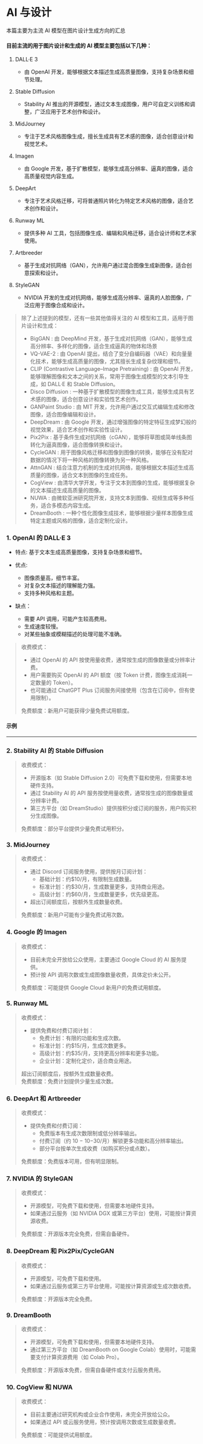 # AI 与设计

本篇主要为主流 AI 模型在图片设计生成方向的汇总

#### 目前主流的用于图片设计和生成的 AI 模型主要包括以下几种：

1. DALL·E 3

    - 由 OpenAI 开发，能够根据文本描述生成高质量图像，支持复杂场景和细节处理。

1. Stable Diffusion

    - Stability AI 推出的开源模型，通过文本生成图像，用户可自定义训练和调整，广泛应用于艺术创作和设计。

1. MidJourney

    - 专注于艺术风格图像生成，擅长生成具有艺术感的图像，适合创意设计和视觉艺术。

1. Imagen

    - 由 Google 开发，基于扩散模型，能够生成高分辨率、逼真的图像，适合高质量视觉内容生成。

1. DeepArt

    - 专注于艺术风格迁移，可将普通照片转化为特定艺术风格的图像，适合艺术创作和设计。

1. Runway ML

    - 提供多种 AI 工具，包括图像生成、编辑和风格迁移，适合设计师和艺术家使用。

1. Artbreeder

    - 基于生成对抗网络（GAN），允许用户通过混合图像生成新图像，适合创意探索和设计。

1. StyleGAN
    - NVIDIA 开发的生成对抗网络，能够生成高分辨率、逼真的人脸图像，广泛应用于图像合成和设计。

> 除了上述提到的模型，还有一些其他值得关注的 AI 模型和工具，适用于图片设计和生成：
>
> -   <v-copy>BigGAN</v-copy> : 由 DeepMind 开发，基于生成对抗网络（GAN），能够生成高分辨率、多样化的图像，适合生成逼真的物体和场景
> -   <v-copy>VQ-VAE-2</v-copy> : 由 OpenAI 提出，结合了变分自编码器（VAE）和向量量化技术，能够生成高质量的图像，尤其擅长生成复杂纹理和细节。
> -   <v-copy>CLIP (Contrastive Language–Image Pretraining)</v-copy> : 由 OpenAI 开发，能够理解图像和文本之间的关系，常用于图像生成模型的文本引导生成，如 DALL·E 和 Stable Diffusion。
> -   <v-copy>Disco Diffusion</v-copy> : 一种基于扩散模型的图像生成工具，能够生成具有艺术感的图像，适合创意设计和实验性艺术创作。
> -   <v-copy>GANPaint Studio</v-copy> : 由 MIT 开发，允许用户通过交互式编辑生成和修改图像，适合图像编辑和设计。
> -   <v-copy>DeepDream</v-copy> : 由 Google 开发，通过增强图像的特定特征生成梦幻般的视觉效果，适合艺术创作和实验性设计。
> -   <v-copy>Pix2Pix</v-copy> : 基于条件生成对抗网络（cGAN），能够将草图或简单线条图转化为逼真图像，适合图像转换和设计。
> -   <v-copy>CycleGAN</v-copy> : 用于图像风格迁移和图像到图像的转换，能够在没有配对数据的情况下将一种风格的图像转换为另一种风格。
> -   <v-copy>AttnGAN</v-copy> : 结合注意力机制的生成对抗网络，能够根据文本描述生成高质量的图像，适合文本到图像的生成任务。
> -   <v-copy>CogView</v-copy> : 由清华大学开发，专注于文本到图像的生成，能够根据复杂的文本描述生成高质量的图像。
> -   <v-copy>NUWA</v-copy> : 由微软亚洲研究院开发，支持文本到图像、视频生成等多种任务，适合多模态内容生成。
> -   <v-copy>DreamBooth</v-copy> : 一种个性化图像生成技术，能够根据少量样本图像生成特定主题或风格的图像，适合定制化设计。

### 1. OpenAI 的 DALL·E 3

-   特点: 基于文本生成高质量图像，支持复杂场景和细节。
-   优点:

    -   图像质量高，细节丰富。
    -   对复杂文本描述的理解能力强。
    -   支持多种风格和主题。

-   缺点：

    -   需要 API 调用，可能产生较高费用。
    -   生成速度较慢。
    -   对某些抽象或模糊描述的处理可能不准确。

> 收费模式：
>
> -   通过 OpenAI 的 API 按使用量收费，通常按生成的图像数量或分辨率计费。
> -   用户需要购买 OpenAI 的 API 额度（按 Token 计费，图像生成消耗一定数量的 Token）。
> -   也可能通过 ChatGPT Plus 订阅服务间接使用（包含在订阅中，但有使用限制）。
>
> 免费额度：新用户可能获得少量免费试用额度。

#### 示例

---

### 2. Stability AI 的 Stable Diffusion

> 收费模式：
>
> -   开源版本（如 Stable Diffusion 2.0）可免费下载和使用，但需要本地硬件支持。
> -   通过 Stability AI 的 API 服务按使用量收费，通常按生成的图像数量或分辨率计费。
> -   第三方平台（如 DreamStudio）提供按积分或订阅的服务，用户购买积分生成图像。
>
> 免费额度：部分平台提供少量免费试用积分。

### 3. MidJourney

> 收费模式：
>
> -   通过 Discord 订阅服务使用，提供按月订阅计划：
>     -   基础计划：约$10/月，有限制生成数量。
>     -   标准计划：约$30/月，生成数量更多，支持商业用途。
>     -   高级计划：约$60/月，生成数量更多，优先级更高。
> -   超出订阅额度后，按额外生成数量收费。
>
> 免费额度：新用户可能有少量免费试用次数。

### 4. Google 的 Imagen

> 收费模式：
>
> -   目前未完全开放给公众使用，主要通过 Google Cloud 的 AI 服务提供。
> -   预计按 API 调用次数或生成图像数量收费，具体定价未公开。
>
> 免费额度：可能提供 Google Cloud 新用户的免费试用额度。

### 5. Runway ML

> 收费模式：
>
> -   提供免费和付费订阅计划：
>     -   免费计划：有限的功能和生成次数。
>     -   标准计划：约$15/月，生成次数更多。
>     -   高级计划：约$35/月，支持更高分辨率和更多功能。
>     -   企业计划：定制化定价，适合商业用途。
>
> 超出订阅额度后，按额外生成数量收费。  
> 免费额度：免费计划提供少量生成次数。

### 6. DeepArt 和 Artbreeder

> 收费模式：
>
> -   提供免费和付费订阅：
>     -   免费版本有生成次数限制或低分辨率输出。
>     -   付费订阅（约 10 − 10−30/月）解锁更多功能和高分辨率输出。
>     -   部分平台按单次生成收费（如购买积分或点数）。
>
> 免费额度：免费版本可用，但有明显限制。

### 7. NVIDIA 的 StyleGAN

> 收费模式：
>
> -   开源模型，可免费下载和使用，但需要本地硬件支持。
> -   如果通过云服务（如 NVIDIA DGX 或第三方平台）使用，可能按计算资源收费。
>
> 免费额度：开源版本完全免费，但需自备硬件。

### 8. DeepDream 和 Pix2Pix/CycleGAN

> 收费模式：
>
> -   开源模型，可免费下载和使用。
> -   如果通过云服务或第三方平台使用，可能按计算资源或生成次数收费。
>
> 免费额度：开源版本完全免费。

### 9. DreamBooth

> 收费模式：
>
> -   开源模型，可免费下载和使用，但需要本地硬件支持。
> -   通过第三方平台（如 DreamBooth on Google Colab）使用时，可能需要支付计算资源费用（如 Colab Pro）。
>
> 免费额度：开源版本免费，但需自备硬件或支付云服务费用。

### 10. CogView 和 NUWA

> 收费模式：
>
> -   目前主要通过研究机构或企业合作使用，未完全开放给公众。
> -   如果通过 API 或云服务使用，预计按调用次数或生成数量收费。
>
> 免费额度：可能提供试用额度。
